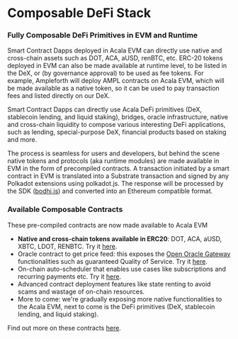 # Composable DeFi Stack

### **Fully Composable DeFi Primitives in EVM and Runtime**

Smart Contract Dapps deployed in Acala EVM can directly use native and cross-chain assets such as DOT, ACA, aUSD, renBTC, etc. ERC-20 tokens deployed in EVM can also be made available at runtime level, to be listed in the DeX, or (by governance approval) to be used as fee tokens. For example, Ampleforth will deploy AMPL contracts on Acala EVM, which will be made available as a native token, so it can be used to pay transaction fees and listed directly on our DeX.

Smart Contract Dapps can directly use Acala DeFi primitives (DeX, stablecoin lending, and liquid staking), bridges, oracle infrastructure, native and cross-chain liquidity to compose various interesting DeFi applications, such as lending, special-purpose DeX, financial products based on staking and more.

The process is seamless for users and developers, but behind the scene native tokens and protocols (aka runtime modules) are made available in EVM in the form of precompiled contracts. A transaction initiated by a smart contract in EVM is translated into a Substrate transaction and signed by any Polkadot extensions using polkadot.js. The response will be processed by the SDK ([bodhi.js](https://github.com/AcalaNetwork/bodhi.js)) and converted into an Ethereum compatible format.

### Available Composable Contracts

These pre-compiled contracts are now made available to Acala EVM

* **Native and cross-chain tokens available in ERC20**: DOT, ACA, aUSD, XBTC, LDOT, RENBTC. Try it [here](../../../build/development-guide/smart-contracts/advanced/use-native-tokens.md).
* Oracle contract to get price feed: this exposes the [Open Oracle Gateway](../../acala-introduction/#open-oracle-gateway) functionalities such as guaranteed Quality of Service. Try it [here](https://wiki.acala.network/build/development-guide/smart-contracts/advanced/use-oracle-feeds).
* On-chain auto-scheduler that enables use cases like subscriptions and recurring payments etc. Try it [here](../../../build/development-guide/smart-contracts/advanced/use-on-chain-scheduler/).
* Advanced contract deployment features like state renting to avoid scams and wastage of on-chain resources.
* More to come: we're gradually exposing more native functionalities to the Acala EVM, next to come is the DeFi primitives (DeX, stablecoin lending, and liquid staking).

Find out more on these contracts [here](https://github.com/AcalaNetwork/predeploy-contracts#predeployed-system-contract).
